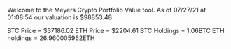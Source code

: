 Welcome to the Meyers Crypto Portfolio Value tool. 
As of 07/27/21 at 01:08:54 our valuation is $98853.48 

BTC Price = $37186.02
 ETH Price = $2204.61
BTC Holdings = 1.06BTC
 ETH holdings = 26.960005962ETH 
